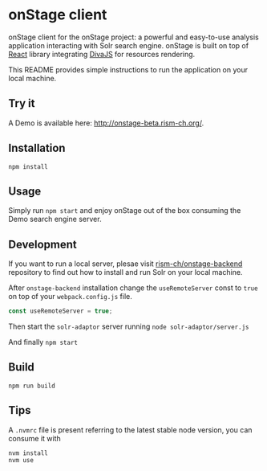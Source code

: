 # onStage client

onStage client for the onStage project: a powerful and easy-to-use analysis application interacting with Solr search engine. onStage is built on top of <a href="https://github.com/facebook/react/" target="_blank">React</a> library integrating <a href="https://github.com/ddmal/diva.js" target="_blank">DivaJS</a> for resources rendering.

This README provides simple instructions to run the application on your local machine.


Try it
---
A Demo is available here: <a href="http://onstage-beta.rism-ch.org/">http://onstage-beta.rism-ch.org/</a>.


Installation
---
`npm install`

Usage
---
Simply run `npm start` and enjoy onStage out of the box consuming the Demo search engine server.

Development
---
If you want to run a local server, plesae visit <a href="https://github.com/rism-ch/onstage-backend">rism-ch/onstage-backend</a> repository to find out how to install and run Solr on your local machine.

After `onstage-backend` installation change the `useRemoteServer` const to `true` on top of your `webpack.config.js` file.

```js
const useRemoteServer = true;
```

Then start the `solr-adaptor` server running ```node solr-adaptor/server.js```

And finally ```npm start```


Build
---
```npm run build```


Tips
---
A `.nvmrc` file is present referring to the latest stable node version, you can consume it with 
```
nvm install
nvm use
```
